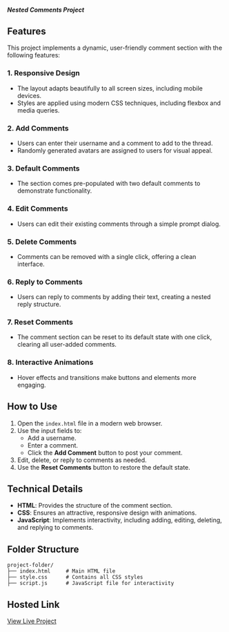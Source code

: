 ##### Nested Comments Project

## Features
This project implements a dynamic, user-friendly comment section with the following features:

### 1. Responsive Design
- The layout adapts beautifully to all screen sizes, including mobile devices.
- Styles are applied using modern CSS techniques, including flexbox and media queries.

### 2. Add Comments
- Users can enter their username and a comment to add to the thread.
- Randomly generated avatars are assigned to users for visual appeal.

### 3. Default Comments
- The section comes pre-populated with two default comments to demonstrate functionality.

### 4. Edit Comments
- Users can edit their existing comments through a simple prompt dialog.

### 5. Delete Comments
- Comments can be removed with a single click, offering a clean interface.

### 6. Reply to Comments
- Users can reply to comments by adding their text, creating a nested reply structure.

### 7. Reset Comments
- The comment section can be reset to its default state with one click, clearing all user-added comments.

### 8. Interactive Animations
- Hover effects and transitions make buttons and elements more engaging.

## How to Use
1. Open the `index.html` file in a modern web browser.
2. Use the input fields to:
   - Add a username.
   - Enter a comment.
   - Click the **Add Comment** button to post your comment.
3. Edit, delete, or reply to comments as needed.
4. Use the **Reset Comments** button to restore the default state.

## Technical Details
- **HTML**: Provides the structure of the comment section.
- **CSS**: Ensures an attractive, responsive design with animations.
- **JavaScript**: Implements interactivity, including adding, editing, deleting, and replying to comments.

## Folder Structure
```
project-folder/
├── index.html     # Main HTML file
├── style.css      # Contains all CSS styles
├── script.js      # JavaScript file for interactivity
```

## Hosted Link
[View Live Project](https://weekly-test-7-nested-comments-rajat75-techs-projects.vercel.app/)
